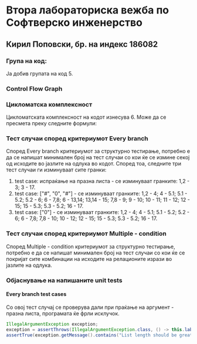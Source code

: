 # Втора лабораториска вежба по Софтверско инженерство
## Кирил Поповски, бр. на индекс 186082

### Група на код:
Ја добив групата на код 5.

### Control Flow Graph


### Цикломатска комплексност
  
Цикломатската комплексност на кодот изнесува 6. Може да се пресмета преку следните формули:  


### Тест случаи според критериумот Every branch
Според Every branch критериумот за структурно тестирање, потребно е да се напишат минимален број на тест случаи со кои ќе се измине секој од исходите во јазлите на одлука во кодот. Според тоа, следните три тест случаи ги изминуваат сите гранки:  
1. test case: испраќање на празна листа - се изминуваат гранките: 1,2 - 3; 3 - 17.  
2. test case: ["#", "0", "#"] - се изминуваат гранките: 1,2 - 4; 4 - 5.1; 5.1 - 5.2; 5.2 - 6; 6 - 7,8;
6 - 13,14; 13,14 - 15; 7,8 - 9; 9 - 10; 10 - 11; 11 - 12; 12 - 15; 15 - 5.3; 5.3 - 5.2; 16 - 17.  
3. test case: ["0"] - се изминуваат гранките: 1,2 - 4; 4 - 5.1; 5.1 - 5.2; 5.2 - 6; 6 - 7,8; 7,8 - 10; 
10 - 12; 12 - 15; 15 - 5.3; 5.3 - 5.2; 16 - 17.  
  


### Тест случаи според критериумот Multiple - condition
Според Multiple - condition критериумот за структурно тестирање, потребно е да се напишат минимален број на тест случаи со кои ќе се покријат сите комбинации на исходите на релационите изрази во јазлите на одлука.

  

  
### Објаснување на напишаните unit tests
#### Every branch test cases
Со овој тест случај се проверува дали при праќање на аргумент - празна листа, програмата ќе фрли исклучок.
```java
IllegalArgumentException exception;
exception = assertThrows(IllegalArgumentException.class, () -> this.lab2.function(Collections.emptyList()));
assertTrue(exception.getMessage().contains("List length should be greater than 0"));
```


